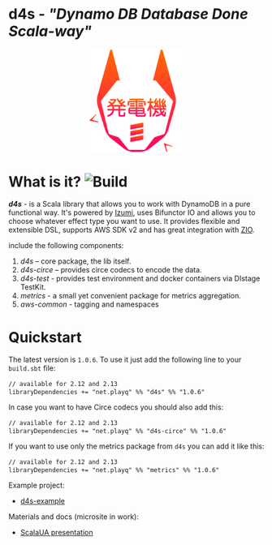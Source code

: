 # **d4s**  - *"Dynamo DB Database Done Scala-way"*
<p align="center">
<img width="40%" src="./resources/D4S_logo.svg" alt="Logo"/>
</p>

What is it?  ![Build](https://github.com/PlayQ/d4s/workflows/Build/badge.svg)
===========
__*d4s*__ - is a Scala library that allows you to work with DynamoDB in a pure functional way.
It's powered by [Izumi](https://izumi.7mind.io/latest/release/doc/index.html), uses Bifunctor IO and allows you to choose whatever effect type you want to use. It provides flexible and extensible DSL, supports AWS SDK v2 and has great integration with [ZIO](https://zio.dev/).

include the following components:

1. _d4s_ – core package, the lib itself.
2. _d4s-circe_ – provides circe codecs to encode the data.
3. _d4s-test_ - provides test environment and docker containers via DIstage TestKit.
4. _metrics_ - a small yet convenient package for metrics aggregation.
5. _aws-common_ - tagging and namespaces

Quickstart
===========
The latest version is `1.0.6`. To use it just add the following line to your `build.sbt` file:
```
// available for 2.12 and 2.13
libraryDependencies += "net.playq" %% "d4s" %% "1.0.6"
```
In case you want to have Circe codecs you should also add this:
```
// available for 2.12 and 2.13
libraryDependencies += "net.playq" %% "d4s-circe" %% "1.0.6"
```
If you want to use only the metrics package from `d4s` you can add it like this:
```
// available for 2.12 and 2.13
libraryDependencies += "net.playq" %% "metrics" %% "1.0.6"
```

Example project:

- [d4s-example](https://github.com/VladPodilnyk/d4s-example)

Materials and docs (microsite in work):
- [ScalaUA presentation](resources/presentation/scalaua.pdf)
   